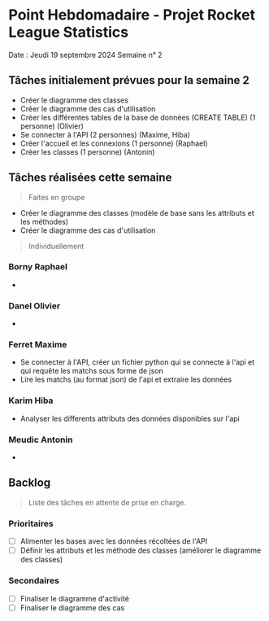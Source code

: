 # Point Hebdomadaire - Projet Rocket League Statistics

Date : Jeudi 19 septembre 2024
Semaine n° 2

## Tâches initialement prévues pour la semaine 2

- Créer le diagramme des classes
- Créer le diagramme des cas d'utilisation
- Créer les différentes tables de la base de données (CREATE TABLE) (1 personne) (Olivier)
- Se connecter à l'API (2 personnes) (Maxime, Hiba)
- Créer l'accueil et les connexions (1 personne) (Raphael)
- Créer les classes (1 personne) (Antonin)

## Tâches réalisées cette semaine
> Faites en groupe

- Créer le diagramme des classes (modèle de base sans les attributs et les méthodes)
- Créer le diagramme des cas d'utilisation


> Individuellement
### Borny Raphael

-


### Danel Olivier

-


### Ferret Maxime

- Se connecter à l'API, créer un fichier python qui se connecte à l'api et qui requête les matchs sous forme de json
- Lire les matchs (au format json) de l'api et extraire les données 


### Karim Hiba

- Analyser les differents attributs des données disponibles sur l'api


### Meudic Antonin

-


## Backlog

> Liste des tâches en attente de prise en charge.

### Prioritaires

- [ ] Alimenter les bases avec les données récoltées de l'API
- [ ] Définir les attributs et les méthode des classes (améliorer le diagramme des classes)

### Secondaires

- [ ] Finaliser le diagramme d'activité
- [ ] Finaliser le diagramme des cas
